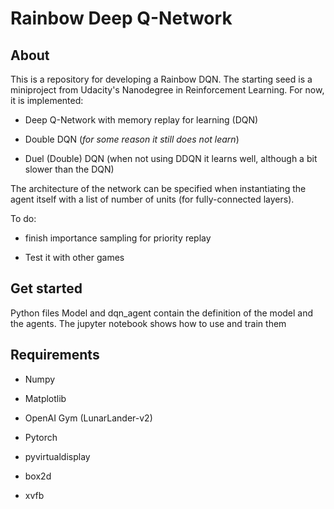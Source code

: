 # Rainbow Deep Q-Network

## About

This is a repository for developing a Rainbow  DQN. The starting seed is a miniproject from Udacity's Nanodegree in Reinforcement Learning. For now, it is implemented:

- Deep Q-Network with memory replay for learning (DQN)

- Double DQN (*for some reason it still does not learn*)

- Duel (Double) DQN (when not using DDQN it learns well, although a bit slower than the DQN)

The architecture of the network can be specified when instantiating the agent itself with a list of number of units (for fully-connected layers).

To do:

- finish importance sampling for priority replay

- Test it with other games

## Get started

Python files Model and dqn_agent contain the definition of the model and the agents. The jupyter notebook shows how to use and train them 

## Requirements

- Numpy

- Matplotlib

- OpenAI Gym (LunarLander-v2)

- Pytorch

- pyvirtualdisplay

- box2d

- xvfb
